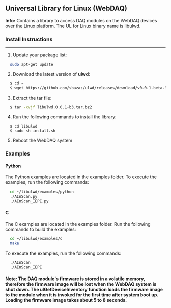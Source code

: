 ## Universal Library for Linux (WebDAQ)

**Info:** Contains a library to access DAQ modules on the WebDAQ devices over the Linux platform. The UL for Linux binary name is libulwd.

### Install Instructions
---------------------

1. Update your package list:

``` sh
  sudo apt-get update
```
  
2. Download the latest version of **ulwd**:

``` sh
  $ cd ~
  $ wget https://github.com/sbazaz/ulwd/releases/download/v0.0.1-beta.3/libulwd.0.0.1-b3.tar.bz2
```     
3. Extract the tar file:
 
``` sh
  $ tar -xvjf libulwd.0.0.1-b3.tar.bz2
```

4. Run the following commands to install the library:

``` sh
  $ cd libulwd
  $ sudo sh install.sh
```

5. Reboot the WebDAQ system

### Examples

#### Python
The Python examples are located in the examples folder. To execute the examples, run the following commands:

``` sh
  cd ~/libulwd/examples/python
  ./AInScan.py
  ./AInScan_IEPE.py
```

#### C
The C examples are located in the examples folder. Run the following commands to build the examples:

``` sh
  cd ~/libulwd/examples/c
  make
```

To execute the examples, run the following commands:

``` sh
  ./AInScan
  ./AInScan_IEPE
```

#### Note: The DAQ module's firmware is stored in a volatile memory, therefore the firmware image will be lost when the WebDAQ system is shut down. The ulGetDeviceInventory function loads the firmware image to the module when it is invoked for the first time after system boot up. Loading the firmware image takes about 5 to 8 seconds.
